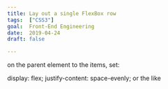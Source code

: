 ```yaml
---
title: Lay out a single FlexBox row
tags:  ["CSS3"]
goal:  Front-End Engineering
date:  2019-04-24
draft: false

---
```

on the parent element to the items, set:

  display: flex;
  justify-content: space-evenly;
or the like


